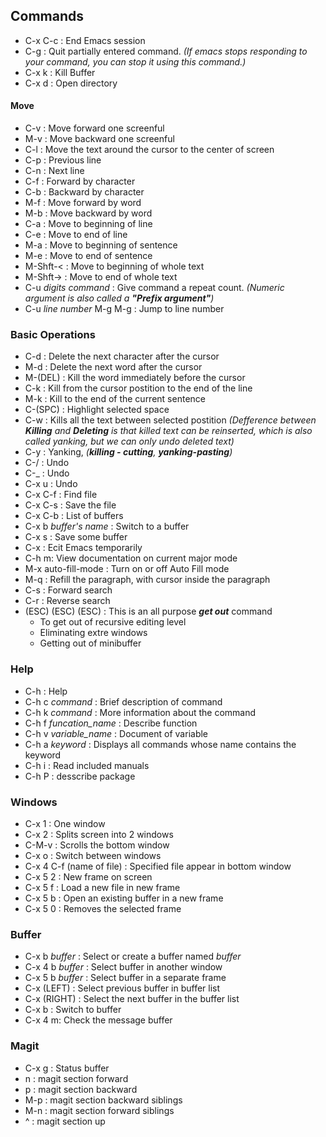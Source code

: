 ## Commands
- C-x C-c : End Emacs session
- C-g : Quit partially entered command. *(If emacs stops responding to your command, you can stop it using this command.)*
- C-x k : Kill Buffer
- C-x d : Open directory
#### Move
- C-v : Move forward one screenful
- M-v : Move backward one screenful
- C-l : Move the text around the cursor to the center of screen
- C-p : Previous line
- C-n : Next line
- C-f : Forward by character
- C-b : Backward by character
- M-f : Move forward by word
- M-b : Move backward by word
- C-a : Move to beginning of line
- C-e : Move to end of line
- M-a : Move to beginning of sentence
- M-e : Move to end of sentence
- M-Shft-< : Move to beginning of whole text
- M-Shft-> : Move to end of whole text
- C-u *digits* *command* : Give command a repeat count. *(Numeric argument is also called a **"Prefix argument"**)*
- C-u *line number* M-g M-g : Jump to line number
### Basic Operations
- C-d : Delete the next character after the cursor
- M-d : Delete the next word after the cursor
- M-(DEL) : Kill the word immediately before the cursor
- C-k : Kill from the cursor postition to the end of the line
- M-k : Kill to the end of the current sentence
- C-(SPC) : Highlight selected space
- C-w : Kills all the text between selected postition
*(Defference between **Killing** and **Deleting** is that killed text can be reinserted, which is also called yanking, but we can only undo deleted text)*
- C-y : Yanking, *(**killing - cutting**, **yanking-pasting**)*
- C-/ : Undo
- C-_ : Undo
- C-x u : Undo
- C-x C-f : Find file
- C-x C-s : Save the file
- C-x C-b : List of buffers
- C-x b *buffer's name* : Switch to a buffer
- C-x s : Save some buffer
- C-x : Ecit Emacs temporarily
- C-h m: View documentation on current major mode
- M-x auto-fill-mode : Turn on or off Auto Fill mode
- M-q : Refill the paragraph, with cursor inside the paragraph
- C-s : Forward search
- C-r : Reverse search
- (ESC) (ESC) (ESC) : This is an all purpose ***get out*** command
  - To get out of recursive editing level
  - Eliminating extre windows
  - Getting out of minibuffer
### Help
- C-h : Help
- C-h c *command* : Brief description of command
- C-h k *command* : More information about the command
- C-h f *funcation_name* : Describe function
- C-h v *variable_name* : Document of variable
- C-h a *keyword* : Displays all commands whose name contains the keyword
- C-h i : Read included manuals
- C-h P : desscribe package
### Windows
- C-x 1 : One window
- C-x 2 : Splits screen into 2 windows
- C-M-v : Scrolls the bottom window
- C-x o : Switch between windows
- C-x 4 C-f (name of file) : Specified file appear in bottom window
- C-x 5 2 : New frame on screen
- C-x 5 f : Load a new file in new frame
- C-x 5 b : Open an existing buffer in a new frame
- C-x 5 0 : Removes the selected frame
### Buffer
- C-x b *buffer* : Select or create a buffer named *buffer*
- C-x 4 b *buffer* : Select buffer in another window
- C-x 5 b *buffer* : Select buffer in a separate frame
- C-x (LEFT) : Select previous buffer in buffer list
- C-x (RIGHT) : Select the next buffer in the buffer list
- C-x b : Switch to buffer
- C-x 4 m: Check the message buffer
### Magit 
- C-x g : Status buffer
- n : magit section forward
- p : magit section backward
- M-p : magit section backward siblings
- M-n : magit section forward siblings
- ^ : magit section up

